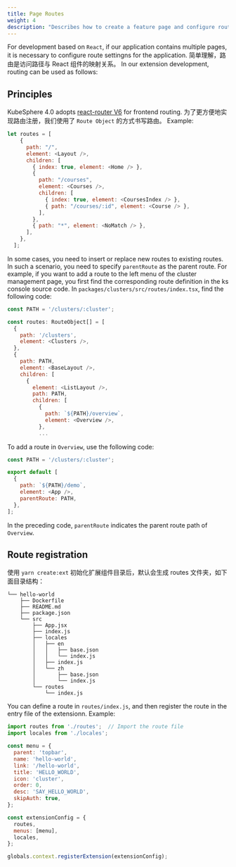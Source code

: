 ```yaml
---
title: Page Routes
weight: 4
description: "Describes how to create a feature page and configure route settings."
---
```


For development based on `React`, if our application contains multiple pages, it is necessary to configure route settingns for the application. 简单理解，路由是访问路径与 React 组件的映射关系。 In our extension development, routing can be used as follows:

## Principles

KubeSphere 4.0 adopts [react-router V6](https://reactrouter.com/docs/en/v6) for frontend routing. 为了更方便地实现路由注册，我们使用了 `Route Object` 的方式书写路由。 Example:
```javascript
let routes = [
    {
      path: "/",
      element: <Layout />,
      children: [
        { index: true, element: <Home /> },
        {
          path: "/courses",
          element: <Courses />,
          children: [
            { index: true, element: <CoursesIndex /> },
            { path: "/courses/:id", element: <Course /> },
          ],
        },
        { path: "*", element: <NoMatch /> },
      ],
    },
  ];
```

In some cases, you need to insert or replace new routes to existing routes. In such a scenario, you need to specify `parentRoute` as the parent route. For example, if you want to add a route to the left menu of the cluster management page, you first find the corresponding route definition in the ks console source code. In `packages/clusters/src/routes/index.tsx`, find the following code:

```javascript
const PATH = '/clusters/:cluster';

const routes: RouteObject[] = [
  {
    path: '/clusters',
    element: <Clusters />,
  },
  {
    path: PATH,
    element: <BaseLayout />,
    children: [
      {
        element: <ListLayout />,
        path: PATH,
        children: [
          {
            path: `${PATH}/overview`,
            element: <Overview />,
          },
          ...
```

To add a route in `Overview`, use the following code:

```javascript
const PATH = '/clusters/:cluster';

export default [
  {
    path: `${PATH}/demo`,
    element: <App />,
    parentRoute: PATH,
  },
];
```
In the preceding code, `parentRoute` indicates the parent route path of `Overview`.

## Route registration

使用 `yarn create:ext` 初始化扩展组件目录后，默认会生成 routes 文件夹，如下面目录结构：

```shell
└── hello-world
    ├── Dockerfile
    ├── README.md
    ├── package.json
    └── src
        ├── App.jsx
        ├── index.js
        ├── locales
        │   ├── en
        │   │   ├── base.json
        │   │   └── index.js
        │   ├── index.js
        │   └── zh
        │       ├── base.json
        │       └── index.js
        └── routes
            └── index.js
```
You can define a route in `routes/index.js`, and then register the route in the entry file of the extensionn. Example:

```javascript
import routes from './routes';  // Import the route file
import locales from './locales';  

const menu = {
  parent: 'topbar',
  name: 'hello-world',
  link: '/hello-world',
  title: 'HELLO_WORLD',
  icon: 'cluster',
  order: 0,
  desc: 'SAY_HELLO_WORLD',
  skipAuth: true,
};

const extensionConfig = {
  routes,
  menus: [menu],
  locales,
};

globals.context.registerExtension(extensionConfig);
```
